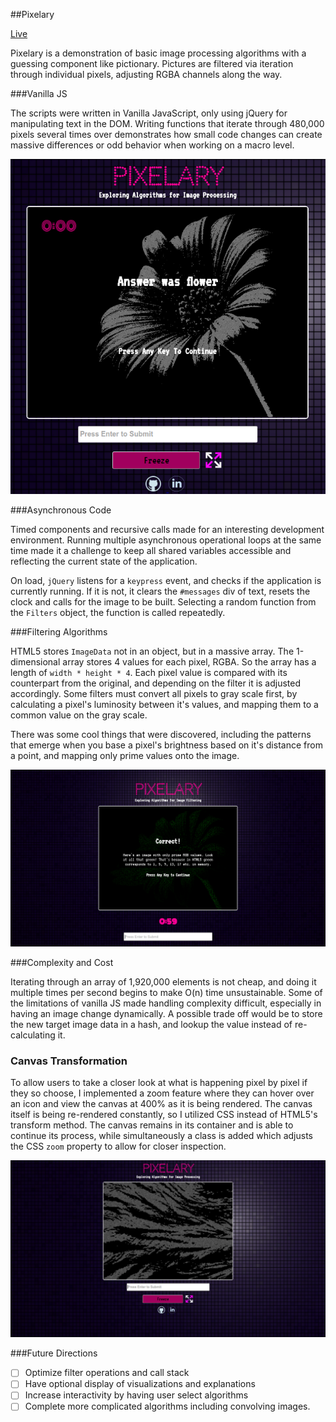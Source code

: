 ##Pixelary

[Live](https://nvizzutti.github.io/pixelary)

Pixelary is a demonstration of basic image processing algorithms with a guessing component like pictionary. Pictures are filtered via iteration through individual pixels, adjusting RGBA channels along the way.

###Vanilla JS

The scripts were written in Vanilla JavaScript, only using jQuery for manipulating text in the DOM. Writing functions that iterate through 480,000 pixels several times over demonstrates how small code changes can create massive differences or odd behavior when working on a macro level.

![home](images/pixelary.png)

###Asynchronous Code

Timed components and recursive calls made for an interesting development environment. Running multiple asynchronous operational loops at the same time made it a challenge to keep all shared variables accessible and reflecting the current state of the application.

On load, `jQuery` listens for a `keypress` event, and checks if the application is currently running. If it is not, it clears the `#messages` div of text, resets the clock and calls for the image to be built. Selecting a random function from the `Filters` object, the function is called repeatedly.

###Filtering Algorithms

HTML5 stores `ImageData` not in an object, but in a massive array. The 1-dimensional array stores 4 values for each pixel, RGBA. So the array has a length of `width * height * 4`. Each pixel value is compared with its counterpart from the original, and depending on the filter it is adjusted accordingly. Some filters must convert all pixels to gray scale first, by calculating a pixel's luminosity between it's values, and mapping them to a common value on the gray scale.

There was some cool things that were discovered, including the patterns that emerge when you base a pixel's brightness based on it's distance from a point, and mapping only prime values onto the image.

![home](images/pixelary2.png)

###Complexity and Cost

Iterating through an array of 1,920,000 elements is not cheap, and doing it multiple times per second begins to make O(n) time unsustainable. Some of the limitations of vanilla JS made handling complexity difficult, especially in having an image change dynamically. A possible trade off would be to store the new target image data in a hash, and lookup the value instead of re-calculating it.

### Canvas Transformation

To allow users to take a closer look at what is happening pixel by pixel if they so choose, I implemented a zoom feature where they can hover over an icon and view the canvas at 400% as it is being rendered. The canvas itself is being re-rendered constantly, so I utilized CSS instead of HTML5's transform method. The canvas remains in its container and is able to continue its process, while simultaneously a class is added which adjusts the CSS `zoom` property to allow for closer inspection.

![home](images/pixelary3.png)

###Future Directions

- [ ] Optimize filter operations and call stack
- [ ] Have optional display of visualizations and explanations
- [ ] Increase interactivity by having user select algorithms
- [ ] Complete more complicated algorithms including convolving images.

